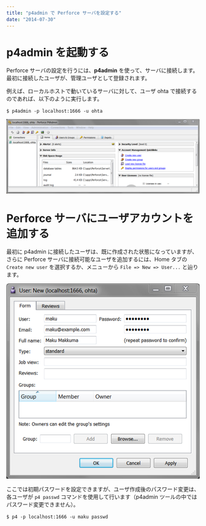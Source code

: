 ```yaml
---
title: "p4admin で Perforce サーバを設定する"
date: "2014-07-30"
---
```


p4admin を起動する
====
Perforce サーバの設定を行うには、**p4admin** を使って、サーバに接続します。
最初に接続したユーザが、管理ユーザとして登録されます。

例えば、ローカルホストで動いているサーバに対して、ユーザ ohta で接続するのであれば、以下のように実行します。

```
$ p4admin -p localhost:1666 -u ohta
```

![p4admin1.png](p4admin1.png)

Perforce サーバにユーザアカウントを追加する
====
最初に p4admin に接続したユーザは、既に作成された状態になっていますが、さらに Perforce サーバに接続可能なユーザを追加するには、Home タブの `Create new user` を選択するか、メニューから `File => New => User...` と辿ります。

![p4admin2.png](p4admin2.png)

ここでは初期パスワードを設定できますが、ユーザ作成後のパスワード変更は、各ユーザが `p4 passwd` コマンドを使用して行います（p4admin ツールの中ではパスワード変更できません）。

```
$ p4 -p localhost:1666 -u maku passwd
```

